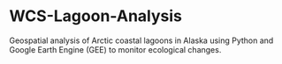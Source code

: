 # WCS-Lagoon-Analysis
Geospatial analysis of Arctic coastal lagoons in Alaska using Python and Google Earth Engine (GEE) to monitor ecological changes.
